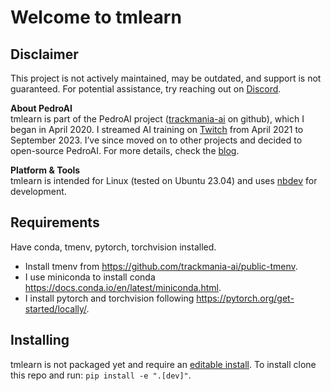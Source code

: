 # Welcome to tmlearn


<!-- WARNING: THIS FILE WAS AUTOGENERATED! DO NOT EDIT! -->

## Disclaimer

This project is not actively maintained, may be outdated, and support is
not guaranteed. For potential assistance, try reaching out on
[Discord](https://discord.gg/cQyC4ydY).

**About PedroAI**  
tmlearn is part of the PedroAI project
([trackmania-ai](https://github.com/trackmania-ai) on github), which I
began in April 2020. I streamed AI training on
[Twitch](https://www.twitch.tv/pedroaitm) from April 2021 to September
2023. I’ve since moved on to other projects and decided to open-source
PedroAI. For more details, check the
[blog](https://www.trackmania.ai/blog/).

**Platform & Tools**  
tmlearn is intended for Linux (tested on Ubuntu 23.04) and uses
[nbdev](https://nbdev.fast.ai/getting_started.html) for development.

## Requirements

Have conda, tmenv, pytorch, torchvision installed.

- Install tmenv from https://github.com/trackmania-ai/public-tmenv.
- I use miniconda to install conda
  https://docs.conda.io/en/latest/miniconda.html.
- I install pytorch and torchvision following
  https://pytorch.org/get-started/locally/.

## Installing

tmlearn is not packaged yet and require an [editable
install](https://stackoverflow.com/questions/35064426/when-would-the-e-editable-option-be-useful-with-pip-install).
To install clone this repo and run: `pip install -e ".[dev]"`.
